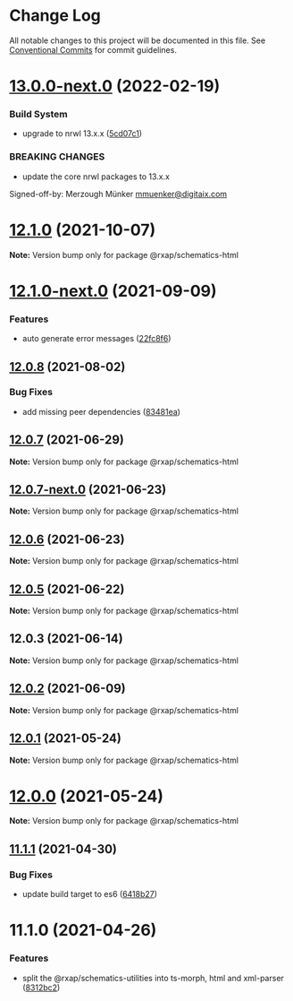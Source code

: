 # Change Log

All notable changes to this project will be documented in this file.
See [Conventional Commits](https://conventionalcommits.org) for commit guidelines.

# [13.0.0-next.0](https://gitlab.com/rxap/packages/compare/@rxap/schematics-html@12.1.0...@rxap/schematics-html@13.0.0-next.0) (2022-02-19)


### Build System

* upgrade to nrwl 13.x.x ([5cd07c1](https://gitlab.com/rxap/packages/commit/5cd07c19645528c787ef01a121a4a4367db78902))


### BREAKING CHANGES

* update the core nrwl packages to 13.x.x

Signed-off-by: Merzough Münker <mmuenker@digitaix.com>





# [12.1.0](https://gitlab.com/rxap/packages/compare/@rxap/schematics-html@12.1.0-next.0...@rxap/schematics-html@12.1.0) (2021-10-07)

**Note:** Version bump only for package @rxap/schematics-html





# [12.1.0-next.0](https://gitlab.com/rxap/packages/compare/@rxap/schematics-html@12.0.8...@rxap/schematics-html@12.1.0-next.0) (2021-09-09)


### Features

* auto generate error messages ([22fc8f6](https://gitlab.com/rxap/packages/commit/22fc8f6402335dcd3ef6af079f6af42d6670e189))





## [12.0.8](https://gitlab.com/rxap/packages/compare/@rxap/schematics-html@12.0.7...@rxap/schematics-html@12.0.8) (2021-08-02)


### Bug Fixes

* add missing peer dependencies ([83481ea](https://gitlab.com/rxap/packages/commit/83481eafb7912aef4e9574abc416edfd5f025898))





## [12.0.7](https://gitlab.com/rxap/packages/compare/@rxap/schematics-html@12.0.7-next.0...@rxap/schematics-html@12.0.7) (2021-06-29)

**Note:** Version bump only for package @rxap/schematics-html





## [12.0.7-next.0](https://gitlab.com/rxap/packages/compare/@rxap/schematics-html@12.0.6...@rxap/schematics-html@12.0.7-next.0) (2021-06-23)

**Note:** Version bump only for package @rxap/schematics-html





## [12.0.6](https://gitlab.com/rxap/packages/compare/@rxap/schematics-html@12.0.5...@rxap/schematics-html@12.0.6) (2021-06-23)

**Note:** Version bump only for package @rxap/schematics-html





## [12.0.5](https://gitlab.com/rxap/packages/compare/@rxap/schematics-html@12.0.3...@rxap/schematics-html@12.0.5) (2021-06-22)

**Note:** Version bump only for package @rxap/schematics-html





## 12.0.3 (2021-06-14)

**Note:** Version bump only for package @rxap/schematics-html





## [12.0.2](https://gitlab.com/rxap/packages/compare/@rxap/schematics-html@11.1.2...@rxap/schematics-html@12.0.2) (2021-06-09)

**Note:** Version bump only for package @rxap/schematics-html





## [12.0.1](https://gitlab.com/rxap/packages/compare/@rxap/schematics-html@12.0.0...@rxap/schematics-html@12.0.1) (2021-05-24)

**Note:** Version bump only for package @rxap/schematics-html





# [12.0.0](https://gitlab.com/rxap/packages/compare/@rxap/schematics-html@11.1.1...@rxap/schematics-html@12.0.0) (2021-05-24)

**Note:** Version bump only for package @rxap/schematics-html





## [11.1.1](https://gitlab.com/rxap/packages/compare/@rxap/schematics-html@11.1.0...@rxap/schematics-html@11.1.1) (2021-04-30)


### Bug Fixes

* update build target to es6 ([6418b27](https://gitlab.com/rxap/packages/commit/6418b27af301db0c794bb584504d786ad20cfe8c))





# 11.1.0 (2021-04-26)


### Features

* split the @rxap/schematics-utilities into ts-morph, html and xml-parser ([8312bc2](https://gitlab.com/rxap/packages/commit/8312bc2c11d1b15e57185726b62d3b80acf135f9))
